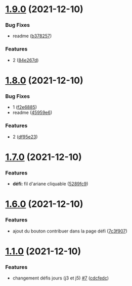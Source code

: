 # [1.9.0](https://github.com/SocialGouv/ozensemble/compare/v1.8.0...v1.9.0) (2021-12-10)


### Bug Fixes

* readme ([b378257](https://github.com/SocialGouv/ozensemble/commit/b3782576efb223a5e3a661c0d27f4154835e77e1))


### Features

* 2 ([84e267d](https://github.com/SocialGouv/ozensemble/commit/84e267d302fdc1063fadec2e4e5e39fce0fd905e))

# [1.8.0](https://github.com/SocialGouv/ozensemble/compare/v1.7.0...v1.8.0) (2021-12-10)


### Bug Fixes

* 1 ([f2e6885](https://github.com/SocialGouv/ozensemble/commit/f2e688510d9eec6555ff384f29900bdb0be68727))
* readme ([45959e6](https://github.com/SocialGouv/ozensemble/commit/45959e625a6a5158dd47baaa2f8f913bbd52a165))


### Features

* 2 ([df95e23](https://github.com/SocialGouv/ozensemble/commit/df95e238e384268e0665c0e878a77a5a713078b8))

# [1.7.0](https://github.com/SocialGouv/ozensemble/compare/v1.6.0...v1.7.0) (2021-12-10)


### Features

* **défi:** fil d'ariane cliquable ([5289fc9](https://github.com/SocialGouv/ozensemble/commit/5289fc9f6ffcd8b5719ad28da13298d633fee964))

# [1.6.0](https://github.com/SocialGouv/ozensemble/compare/v1.5.0...v1.6.0) (2021-12-10)


### Features

* ajout du bouton contribuer dans la page défi ([7c3f907](https://github.com/SocialGouv/ozensemble/commit/7c3f907a59b9b783c1a727ee9748ddff5d0a1310))

# [1.1.0](https://github.com/SocialGouv/ozensemble/compare/v1.0.0...v1.1.0) (2021-12-10)


### Features

* changement défis jours (j3 et j5) [#7](https://github.com/SocialGouv/ozensemble/issues/7) ([cdcfedc](https://github.com/SocialGouv/ozensemble/commit/cdcfedc5052c42188c7e6e2a3b4d88a20787ed80))
